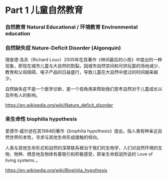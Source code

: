 # Part 1  儿童自然教育



### 自然教育 Natural Educational / 环境教育 Environmental education





### 自然缺失症 Nature-Deficit Disorder (Algonquin)

理查德·洛夫（Richard Louv）2005年在其著作《林间最后的小孩》中提出的一种现象，即现在城市儿童与大自然的割裂。因城市自然空间和可供玩耍的场地减少、教育和父母阻碍、电子产品的日益盛行，导致儿童在大自然中度过的时间越来越少。

自然缺失症不是一个医学诊断，是一个视角用来帮助我们思考自然对于儿童成长以及所有人的影响。

https://en.wikipedia.org/wiki/Nature_deficit_disorder





### 亲生命性 biophilia hypothesis 

爱德华·威尔逊在其1984的著作《biophilia hypothesis》提出，指人类有种亲近自然世界的本性，寻求与其他生命形成接触的倾向。

人类与其他生命形式和自然的深厚联系根治于我们的生物学，人们对自然环境的生物、物种、栖息地及物体有着吸引和积极感受，即亲生命假说所说的 Love of living systems 。

https://en.wikipedia.org/wiki/Biophilia_hypothesis







